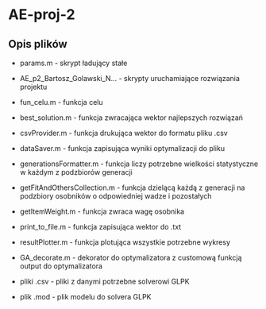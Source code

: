 # AE-proj-2

## Opis plików
- params.m - skrypt ładujący stałe
- AE_p2_Bartosz_Golawski_N... - skrypty uruchamiające rozwiązania projektu
- fun_celu.m - funkcja celu
- best_solution.m - funkcja zwracająca wektor najlepszych rozwiązań
- csvProvider.m - funkcja drukująca wektor do formatu pliku .csv
- dataSaver.m - funkcja zapisująca wyniki optymalizacji do pliku
- generationsFormatter.m - funkcja liczy potrzebne wielkości statystyczne w każdym z podzbiorów generacji
- getFitAndOthersCollection.m - funkcja dzielącą każdą z generacji na podzbiory osobników o odpowiedniej wadze i pozostałych
- getItemWeight.m - funkcja zwraca wagę osobnika
- print_to_file.m - funkcja zapisująca wektor do .txt 
- resultPlotter.m - funkcja plotująca wszystkie potrzebne wykresy
- GA_decorate.m - dekorator do optymalizatora z customową funkcją output do optymalizatora

- pliki .csv - pliki z danymi potrzebne solverowi GLPK
- plik .mod - plik modelu do solvera GLPK
